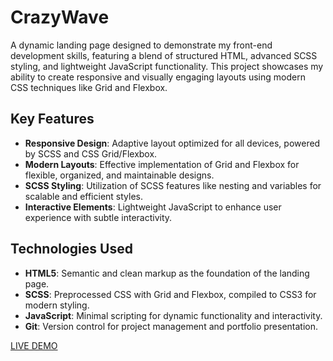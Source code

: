 # CrazyWave

A dynamic landing page designed to demonstrate my front-end development skills, featuring a blend of structured HTML, advanced SCSS styling, and lightweight JavaScript functionality. This project showcases my ability to create responsive and visually engaging layouts using modern CSS techniques like Grid and Flexbox.

## Key Features

  - **Responsive Design**: Adaptive layout optimized for all devices, powered by SCSS and CSS Grid/Flexbox.  
  - **Modern Layouts**: Effective implementation of Grid and Flexbox for flexible, organized, and maintainable designs.  
  - **SCSS Styling**: Utilization of SCSS features like nesting and variables for scalable and efficient styles.  
  - **Interactive Elements**: Lightweight JavaScript to enhance user experience with subtle interactivity.  

## Technologies Used

  - **HTML5**: Semantic and clean markup as the foundation of the landing page.  
  - **SCSS**: Preprocessed CSS with Grid and Flexbox, compiled to CSS3 for modern styling.  
  - **JavaScript**: Minimal scripting for dynamic functionality and interactivity.  
  - **Git**: Version control for project management and portfolio presentation.  

[LIVE DEMO](https://bohdandymydiuk.github.io/CrazyWave/)

